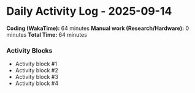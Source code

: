 # Daily Activity Log - 2025-09-14

**Coding (WakaTime):** 64 minutes
**Manual work (Research/Hardware):** 0 minutes
**Total Time:** 64 minutes

### Activity Blocks
- Activity block #1
- Activity block #2
- Activity block #3
- Activity block #4
